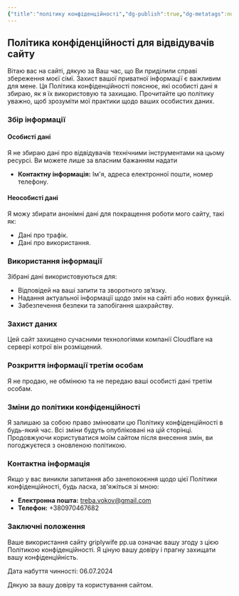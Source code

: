 ```yaml
---
{"title":"політику конфіденційності","dg-publish":true,"dg-metatags":null,"dg-home":null,"permalink":"/dodatki/politiku-konfidenczijnosti/","dgPassFrontmatter":true,"noteIcon":""}
---
```



## Політика конфіденційності для відвідувачів сайту

Вітаю вас на сайті, дякую за Ваш час, що Ви приділили справі збереження моєї сімї. Захист вашої приватної інформації є важливим для мене. Ця Політика конфіденційності пояснює, які особисті дані я збираю, як я їх використовую та захищаю. Прочитайте цю політику уважно, щоб зрозуміти мої практики щодо ваших особистих даних.

### Збір інформації

#### Особисті дані

Я не збираю дані про відвідувачів технічними інструментами на цьому ресурсі. Ви можете лише за власним бажанням надати
- **Контактну інформація:** Ім'я, адреса електронної пошти, номер телефону.

#### Неособисті дані

Я  можу збирати анонімні дані для покращення роботи мого сайту, такі як:
- Дані про трафік.
- Дані про використання.

### Використання інформації

Зібрані дані використовуються для:

- Відповідей на ваші запити та зворотного зв’язку.
- Надання актуальної інформації щодо змін на сайті або нових функцій.
- Забезпечення безпеки та запобігання шахрайству.

### Захист даних

Цей сайт захищено сучасними технологіями компанії Cloudflare на сервері котрої він розміщений.

### Розкриття інформації третім особам

Я не продаю, не обмінюю та не передаю ваші особисті дані третім особам.

### Зміни до політики конфіденційності

Я залишаю за собою право змінювати цю Політику конфіденційності в будь-який час. Всі зміни будуть опубліковані на цій сторінці. Продовжуючи користуватися моїм сайтом після внесення змін, ви погоджуєтеся з оновленою політикою.

### Контактна інформація

Якщо у вас виникли запитання або занепокоєння щодо цієї Політики конфіденційності, будь ласка, зв'яжіться зі мною:
- **Електронна пошта:** treba.vokov@gmail.com
- **Телефон:** +380970467682

### Заключні положення

Ваше використання сайту griplywife pp.ua означає вашу згоду з цією Політикою конфіденційності. Я ціную вашу довіру і прагну захищати вашу конфіденційність.

Дата набуття чинності: 06.07.2024

Дякую за вашу довіру та користування сайтом.